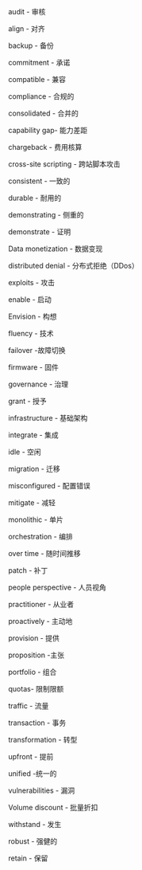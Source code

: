 audit - 审核

align - 对齐

backup - 备份

commitment - 承诺

compatible - 兼容

compliance - 合规的

consolidated - 合并的

capability gap- 能力差距

chargeback - 费用核算

cross-site scripting - 跨站脚本攻击

consistent - 一致的

durable - 耐用的

demonstrating - 侧重的

demonstrate - 证明

Data monetization - 数据变现

distributed denial - 分布式拒绝（DDos）

exploits - 攻击

enable - 启动

Envision - 构想

fluency - 技术

failover -故障切换

firmware - 固件

governance - 治理

grant - 授予

infrastructure - 基础架构

integrate - 集成

idle - 空闲

migration - 迁移

misconfigured - 配置错误

mitigate - 减轻

monolithic - 单片

orchestration - 编排

over time - 随时间推移

patch - 补丁

people perspective - 人员视角

practitioner - 从业者

proactively - 主动地

provision - 提供

proposition -主张

portfolio - 组合

quotas- 限制限额

traffic - 流量

transaction - 事务

transformation - 转型

upfront - 提前

unified -统一的

vulnerabilities - 漏洞

Volume discount - 批量折扣

withstand - 发生

robust - 强健的

retain - 保留
